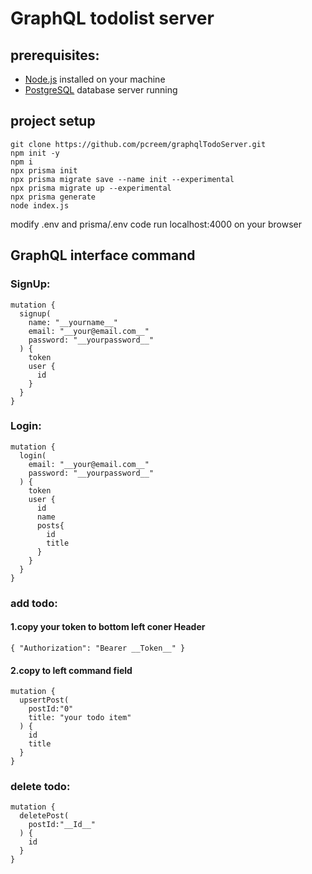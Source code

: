 # GraphQL todolist server

## prerequisites: 
* [Node.js](https://nodejs.org/en/) installed on your machine
* [PostgreSQL](https://www.postgresql.org/) database server running

## project setup
```
git clone https://github.com/pcreem/graphqlTodoServer.git
npm init -y
npm i 
npx prisma init
npx prisma migrate save --name init --experimental
npx prisma migrate up --experimental
npx prisma generate
node index.js
```
modify .env and prisma/.env code 
run localhost:4000 on your browser

## GraphQL interface command
### SignUp:
```
mutation {
  signup(
    name: "__yourname__"
    email: "__your@email.com__"
    password: "__yourpassword__"
  ) {
    token
    user {
      id
    }
  }
}
```


### Login:
```
mutation {
  login(
    email: "__your@email.com__"
    password: "__yourpassword__"
  ) {
    token
    user {
      id
      name
      posts{
        id
        title
      }
    }
  }
}
```

### add todo:

#### 1.copy your token to bottom left coner Header

```
{ "Authorization": "Bearer __Token__" }
```

#### 2.copy to left command field
```
mutation {
  upsertPost(
    postId:"0"
    title: "your todo item"
  ) {
    id
    title
  }
}
```

### delete todo:
```
mutation {
  deletePost(
    postId:"__Id__" 
  ) {
    id
  }
}
```
